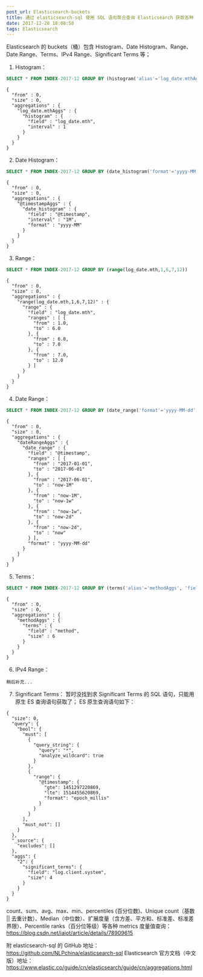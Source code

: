 ```yaml
---
post_url: Elasticsearch-buckets
title: 通过 elasticsearch-sql 使用 SQL 语句聚合查询 Elasticsearch 获取各种 buckets 桶
date: 2017-12-28 18:08:58
tags: Elasticsearch
---
```

Elasticsearch 的 buckets（桶）包含 Histogram、Date Histogram、Range、Date Range、Terms、IPv4 Range、Significant Terms 等；

1. Histogram：
```sql
SELECT * FROM INDEX-2017-12 GROUP BY (histogram('alias'='log_date.mthAggs', 'interval'='1', 'field'='log_date.mth'))
```
```
{
  "from" : 0,
  "size" : 0,
  "aggregations" : {
    "log_date.mthAggs" : {
      "histogram" : {
        "field" : "log_date.mth",
        "interval" : 1
      }
    }
  }
}
```
2. Date Histogram：
```sql
SELECT * FROM INDEX-2017-12 GROUP BY (date_histogram('format'='yyyy-MM', 'alias'='@timestampAggs', 'interval'='1M', 'field'='@timestamp'))
```
```
{
  "from" : 0,
  "size" : 0,
  "aggregations" : {
    "@timestampAggs" : {
      "date_histogram" : {
        "field" : "@timestamp",
        "interval" : "1M",
        "format" : "yyyy-MM"
      }
    }
  }
}
```
3. Range：
```sql
SELECT * FROM INDEX-2017-12 GROUP BY (range(log_date.mth,1,6,7,12))
```
```
{
  "from" : 0,
  "size" : 0,
  "aggregations" : {
    "range(log_date.mth,1,6,7,12)" : {
      "range" : {
        "field" : "log_date.mth",
        "ranges" : [ {
          "from" : 1.0,
          "to" : 6.0
        }, {
          "from" : 6.0,
          "to" : 7.0
        }, {
          "from" : 7.0,
          "to" : 12.0
        } ]
      }
    }
  }
}
```
4. Date Range：
```sql
SELECT * FROM INDEX-2017-12 GROUP BY (date_range('format'='yyyy-MM-dd', 'alias'='dateRangeAggs', 'field'='@timestamp','2017-01-01','2017-06-01','now-1M','now-1w','now-2d','now'))
```
```
{
  "from" : 0,
  "size" : 0,
  "aggregations" : {
    "dateRangeAggs" : {
      "date_range" : {
        "field" : "@timestamp",
        "ranges" : [ {
          "from" : "2017-01-01",
          "to" : "2017-06-01"
        }, {
          "from" : "2017-06-01",
          "to" : "now-1M"
        }, {
          "from" : "now-1M",
          "to" : "now-1w"
        }, {
          "from" : "now-1w",
          "to" : "now-2d"
        }, {
          "from" : "now-2d",
          "to" : "now"
        } ],
        "format" : "yyyy-MM-dd"
      }
    }
  }
}
```
5. Terms：
```sql
SELECT * FROM INDEX-2017-12 GROUP BY (terms('alias'='methodAggs', 'field'='method', 'size'=6))
```
```
{
  "from" : 0,
  "size" : 0,
  "aggregations" : {
    "methodAggs" : {
      "terms" : {
        "field" : "method",
        "size" : 6
      }
    }
  }
}
```
6. IPv4 Range：
```
稍后补充...
```
7. Significant Terms：
暂时没找到求 Significant Terms 的 SQL 语句，只能用原生 ES 查询语句获取了；
ES 原生查询语句如下：
```
{
  "size": 0,
  "query": {
    "bool": {
      "must": [
        {
          "query_string": {
            "query": "*",
            "analyze_wildcard": true
          }
        },
        {
          "range": {
            "@timestamp": {
              "gte": 1451297220869,
              "lte": 1514455620869,
              "format": "epoch_millis"
            }
          }
        }
      ],
      "must_not": []
    }
  },
  "_source": {
    "excludes": []
  },
  "aggs": {
    "2": {
      "significant_terms": {
        "field": "log.client.system",
        "size": 4
      }
    }
  }
}
```
count、sum、avg、max、min、percentiles (百分位数)、Unique count（基数 || 去重计数）、Median（中位数）、扩展度量（含方差、平方和、标准差、标准差界限）、Percentile ranks（百分位等级）等各种 metrics 度量值查询：https://blog.csdn.net/iaiot/article/details/78909615


附 elasticsearch-sql 的 GitHub 地址：https://github.com/NLPchina/elasticsearch-sql
Elasticsearch 官方文档（中文版）地址：https://www.elastic.co/guide/cn/elasticsearch/guide/cn/aggregations.html
